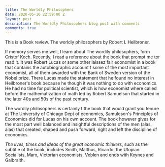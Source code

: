 ```yaml
---
title: The Worldly Philosophers
date: 2020-05-16 22:59:00 Z
layout: post
description: The Worldly Philosophers blog post with comments
comments: true
---
```


This is a Book review. The worldly philosophers by Robert L Heilbroner.

If memory serves me well, I learn about The wordily philosophers, form Cristof Koch.
Recently, I read a reference about the book that prompt me tor read it. It was Robert Lucas or some other laissez fair economist in a book that contains the autobiographic account f some of the most important economist, all of them awarded with the Bank of Sweden version of the Nobel prize. There Lucas made the statement that he found no interest in Heilbroner's book because he though it was nothing to do with economics. He had no time for political scientist, which is how economist where called before the mathematization of math led by Robert Samuelson that started in the later 40s and 50s of the past century.

The wordily philosophers is certainly t the book that would grant you tenure at The University of Chicago Dept of economics, Samuleson's Principles of Economics did for Lucas on his own account. The book however gives for the most part well balanced and insightful descriptions of the men (alas, alas) that created, shaped and push forward, right and left the discipline of economics.

_The lives, times and ideas of the great economic thinkers_, such as the subtitle of the book, includes Smith, Malthus, Ricardo, the Utopian Socialists, Marx, Victorian economists, Veblen and ends with Keynes and Galbraith. 
